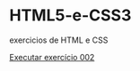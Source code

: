 # HTML5-e-CSS3
 exercicios de HTML e CSS

<a href="https://flavio-francisco.github.io/HTML5-e-CSS3/exerc%C3%ADcios/ex002/">Executar exercício 002</a>
 
